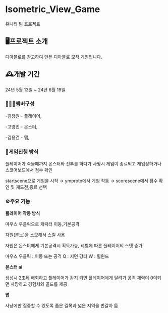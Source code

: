 # Isometric_View_Game
유니티 팀 프로젝트

## 🖥️프로젝트 소개
디아블로를 참고하여 만든 디아블로 모작 게임입니다.

## 🕰️개발 기간
24년 5월 13일 ~ 24년 6월 19일

### 🧑‍🤝‍🧑맴버구성
-김장원 - 플레이어,

-고영민 - 몬스터,

-김용건 - 맵,

### 📌게임진행 방식

플레이어가 죽을때까지 몬스터와 전투를 하다가 사망시 게임이 종료되고 재입장하거나 스코어보드에서 점수 확인

startscene으로 게임을 시작 → ymproto에서 게임 작동 → scorescene에서 점수 확인 및 재도전,종료 선택

### ⚙️주요 기능

**플레이어 작동 방식**

마우스 우클릭으로 캐릭터 이동,기본공격

자원(분노)을 소모해서 스킬 사용

자원은 몬스터에게 기본공격시 획득가능, 레벨에 따른 플레이어의 스탯 증가

마우스 우클릭 : 이동 또는 공격
Q : 지면 강타
W : 휠윈드

**몬스터 ai**

생성시 2초뒤 배회하고 플레이어가 감지 되면 플레이어에게 달려가 공격
체력이 0이되면 사망하고 경험치와 골드를 제공

**맵**

사냥에만 집중할 수 있도록 좁은 길목과 넓은 지역을 번갈아 둠
